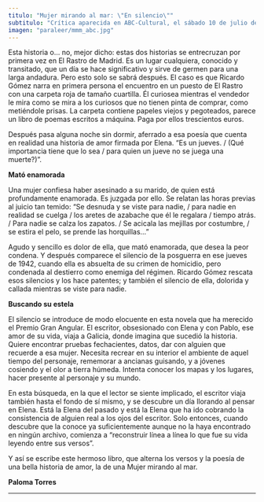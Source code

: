 ```yaml
---
titulo: "Mujer mirando al mar: \"En silencio\""
subtitulo: "Crítica aparecida en ABC-Cultural, el sábado 10 de julio de 2010. Por *Paloma Torres*"
imagen: "paraleer/mmm_abc.jpg"
---
```

Esta historia o… no, mejor dicho: estas dos historias se entrecruzan por
primera vez en El Rastro de Madrid. Es un lugar cualquiera, conocido y
transitado, que un día se hace significativo y sirve de germen para una larga
andadura. Pero esto solo se sabrá después. El caso es que Ricardo Gómez narra
en primera persona el encuentro en un puesto de El Rastro con una carpeta
roja de tamaño cuartilla. Él curiosea mientras el vendedor le mira como se
mira a los curiosos que no tienen pinta de comprar, como metiéndole prisas.
La carpeta contiene papeles viejos y pegoteados, parece un libro de poemas
escritos a máquina. Paga por ellos trescientos euros.

Después pasa alguna noche sin dormir, aferrado a esa poesía que cuenta en
realidad una historia de amor firmada por Elena. “Es un jueves. / (Qué
importancia tiene que lo sea / para quien un jueve no se juega una muerte?)”.

**Mató enamorada**

Una mujer confiesa haber asesinado a su marido, de quien está profundamente
enamorada. Es juzgada por ello. Se relatan las horas previas al juicio tan
temido: “Se desnuda y se viste para nadie, / para nadie en realidad se cuelga
/ los aretes de azabache que él le regalara / tiempo atrás. / Para nadie se
calza los zapatos. / Se acicala las mejillas por costumbre, / se estira el
pelo, se prende las horquillas…”

Agudo y sencillo es dolor de ella, que mató enamorada, que desea la peor
condena. Y después comparece el silencio de la posguerra en ese jueves de
1942, cuando ella es absuelta de su crimen de homicidio, pero condenada al
destierro como enemiga del régimen. Ricardo Gómez rescata esos silencios y
los hace patentes; y también el silencio de ella, dolorida y callada mientras
se viste para nadie.

**Buscando su estela**

El silencio se introduce de modo elocuente en esta novela que ha merecido el
Premio Gran Angular. El escritor, obsesionado con Elena y con Pablo, ese amor
de su vida, viaja a Galicia, donde imagina que sucedió la historia. Quiere
encontrar pruebas fechacientes, datos, dar con alguien que recuerde a esa
mujer. Necesita recrear en su interior el ambiente de aquel tiempo del
personaje, rememorar a ancianas guisando, y a jóvenes cosiendo y el olor a
tierra húmeda. Intenta conocer los mapas y los lugares, hacer presente al
personaje y su mundo.

En esta búsqueda, en la que el lector se siente implicado, el escritor viaja
también hasta el fondo de sí mismo, y se descubre un día llorando al pensar
en Elena. Está la Elena del pasado y está la Elena que ha ido cobrando la
consistencia de alguien real a los ojos del escritor. Solo entonces, cuando
descubre que la conoce ya suficientemente aunque no la haya encontrado en
ningún archivo, comienza a “reconstruir línea a línea lo que fue su vida
leyendo entre sus versos”.

Y así se escribe este hermoso libro, que alterna los versos y la poesía de
una bella historia de amor, la de una Mujer mirando al mar.

**Paloma Torres**

* * *
